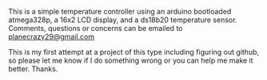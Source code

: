 This is a simple temperature controller using an arduino bootloaded atmega328p, a 16x2 LCD display, and a ds18b20 temperature sensor.  Comments, questions or concerns can be emailed to planecrazy29@gmail.com

This is my first attempt at a project of this type including figuring out github, so please let me know if I do something wrong or you can help me make it better.  Thanks.

